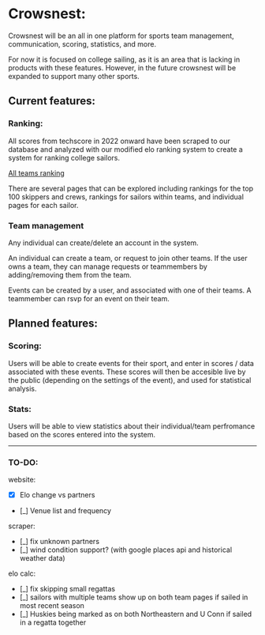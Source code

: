 # Crowsnest:

Crowsnest will be an all in one platform for sports team management, communication, scoring, statistics, and more.

For now it is focused on college sailing, as it is an area that is lacking in products with these features. However, in the future crowsnest will be expanded to support many other sports.

## Current features:

### Ranking:

All scores from techscore in 2022 onward have been scraped to our database and analyzed with our modified elo ranking system to create a system for ranking college sailors.

[All teams ranking](https://7fi.github.io/crowsnest/rankings/team)

There are several pages that can be explored including rankings for the top 100 skippers and crews, rankings for sailors within teams, and individual pages for each sailor.

### Team management

Any individual can create/delete an account in the system.

An individual can create a team, or request to join other teams. If the user owns a team, they can manage requests or teammembers by adding/removing them from the team.

Events can be created by a user, and associated with one of their teams. A teammember can rsvp for an event on their team.

## Planned features:

### Scoring:

Users will be able to create events for their sport, and enter in scores / data associated with these events. These scores will then be accesible live by the public (depending on the settings of the event), and used for statistical analysis.

### Stats:

Users will be able to view statistics about their individual/team perfromance based on the scores entered into the system.

---

### TO-DO:

website:

- [x] Elo change vs partners
- [_] Venue list and frequency

scraper:

- [_] fix unknown partners
- [_] wind condition support? (with google places api and historical weather data)

elo calc:

- [_] fix skipping small regattas
- [_] sailors with multiple teams show up on both team pages if sailed in most recent season
- [_] Huskies being marked as on both Northeastern and U Conn if sailed in a regatta together
